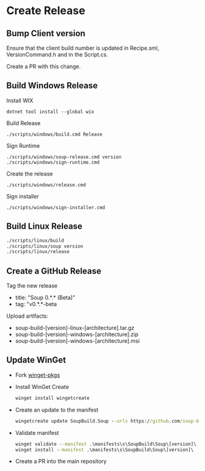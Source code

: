 # Create Release

## Bump Client version
Ensure that the client build number is updated in Recipe.sml, VersionCommand.h and in the Script.cs.

Create a PR with this change.

## Build Windows Release

Install WIX
```
dotnet tool install --global wix
```

Build Release
```
./scripts/windows/build.cmd Release
```

Sign Runtime
```
./scripts/windows/soup-release.cmd version
./scripts/windows/sign-runtime.cmd
```

Create the release
```
./scripts/windows/release.cmd
```

Sign installer
```
./scripts/windows/sign-installer.cmd
```

## Build Linux Release
```cmd
./scripts/linux/build
./scripts/linux/soup version
./scripts/linux/release
```

## Create a GitHub Release
Tag the new release
* title: "Soup 0.\*.\* (Beta)"
* tag: "v0.\*.\*-beta

Upload artifacts:
* soup-build-[version]-linux-[architecture].tar.gz
* soup-build-[version]-windows-[architecture].zip
* soup-build-[version]-windows-[architecture].msi

## Update WinGet
* Fork [winget-pkgs](https://github.com/microsoft/winget-pkgs)
* Install WinGet Create

    ```cmd
    winget install wingetcreate
    ```
* Create an update to the manifest
    
    ```cmd
    wingetcreate update SoupBuild.Soup --urls https://github.com/soup-build/soup/releases/download/v[version]/soup-build-[version]-windows-x64.msi -v [version]
    ```
* Validate manifest

    ```cmd
    winget validate --manifest .\manifests\s\SoupBuild\Soup\[version]\
    winget install --manifest .\manifests\s\SoupBuild\Soup\[version]\
    ```
* Create a PR into the main repository